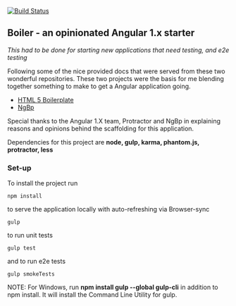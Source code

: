 [![Build Status](https://travis-ci.org/Loonz206/boiler.svg?style=flat-square)](https://travis-ci.org/Loonz206/boiler)

## Boiler - an opinionated Angular 1.x starter
_This had to be done for starting new applications that need testing, and e2e testing_

Following some of the nice provided docs that were served from these two wonderful
repositories. These two projects were the basis for me blending together something to make to
get a Angular application going.

* [HTML 5 Boilerplate](https://github.com/h5bp/html5-boilerplate)
* [NgBp](https://github.com/ngbp/ngbp)

Special thanks to the Angular 1.X team, Protractor and NgBp in explaining 
reasons and opinions behind the scaffolding for this application.

Dependencies for this project are
**node, gulp, karma, phantom.js, protractor, less**

### Set-up

To install the project run
```
npm install
```     
to serve the application locally with auto-refreshing via Browser-sync 
```
gulp
```
to run unit tests
```
gulp test
```
and to run e2e tests
```
gulp smokeTests
```

NOTE: For Windows, run **npm install gulp --global gulp-cli** in addition to npm install. It will install the Command Line Utility for gulp. 

